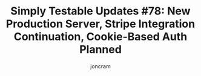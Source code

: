 ---
title: "Simply Testable Updates #78: New Production Server, Stripe Integration Continuation, Cookie-Based Auth Planned"
author: joncram
newsletter:
    issue_number: 78th
    url: https://us5.campaign-archive1.com/?u=ac75e33d993d2b502e333ddd0&amp;id=7bfcbb21b4
    highlights:
        - a move to new production servers as the (now old) hardware wasn't up to scratch
        - Stripe payment integration final stages underway
        - Support for testing sites using cookie-based auth is planned
    closing_sentence: Expect the next newsletter in about a week from now on 26 February 2014
---